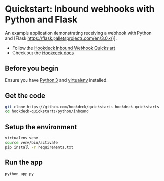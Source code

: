 # Quickstart: Inbound webhooks with Python and Flask

An example application demonstrating receiving a webhook with Python and [Flask(https://flask.palletsprojects.com/en/3.0.x/)].

- Follow the [Hookdeck Inbound Webhook Quickstart](https://hookdeck.com/docs/receive-webhooks?lang=python&ref=github-quickstarts)
- Check out the [Hookdeck docs](https://hookdeck.com/docs?lang=python&ref=github-quickstarts)

## Before you begin

Ensure you have [Python 3](https://www.python.org/downloads/) and
[virtualenv](https://pypi.org/project/virtualenv/) installed.

## Get the code

```sh
git clone https://github.com/hookdeck/quickstarts hookdeck-quickstarts
cd hookdeck-quickstarts/python/inbound
```

## Setup the environment

```sh
virtualenv venv
source venv/bin/activate
pip install -r requirements.txt
```

## Run the app

```sh
python app.py
```
